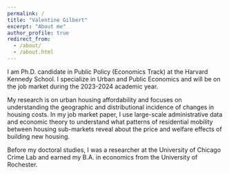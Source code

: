 ```yaml
---
permalink: /
title: "Valentine Gilbert"
excerpt: "About me"
author_profile: true
redirect_from: 
  - /about/
  - /about.html
---
```


I am Ph.D. candidate in Public Policy (Economics Track) at the Harvard Kennedy School. I specialize in Urban and Public Economics and will be on the job market during the 2023-2024 academic year.

My research is on urban housing affordability and focuses on understanding the geographic and distributional incidence  of changes in housing costs. In my job market paper, I use large-scale administrative data and economic theory to understand what patterns of residential mobility between housing sub-markets reveal about the price and welfare effects of building new housing.

Before my doctoral studies, I was a researcher at the University of Chicago Crime Lab and earned my B.A. in economics from the University of Rochester.